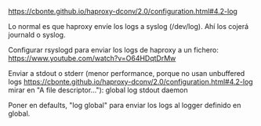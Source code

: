 https://cbonte.github.io/haproxy-dconv/2.0/configuration.html#4.2-log

Lo normal es que haproxy envíe los logs a syslog (/dev/log).
Ahí los cojerá journald o syslog.

Configurar rsyslogd para enviar los logs de haproxy a un fichero:
https://www.youtube.com/watch?v=O64HDqtDrMw


Enviar a stdout o stderr (menor performance, porque no usan unbuffered logs https://cbonte.github.io/haproxy-dconv/2.0/configuration.html#4.2-log mirar en "A file descriptor..."):
global
  log stdout daemon

Poner en defaults, "log global" para enviar los logs al logger definido en global.
